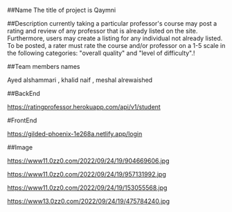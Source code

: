 
##Name
The title of project is Qaymni


##Description
currently taking a particular professor's course may post a rating and review of any professor that is already listed on the site. Furthermore, users may create a listing for any individual not already listed. To be posted, a rater must rate the course and/or professor on a 1-5 scale in the following categories: "overall quality" and "level of difficulty".!

##Team members names

Ayed alshammari , khalid naif , meshal alrewaished

##BackEnd 

https://ratingprofessor.herokuapp.com/api/v1/student

#FrontEnd

https://gilded-phoenix-1e268a.netlify.app/login 

##Image

https://www11.0zz0.com/2022/09/24/19/904669606.jpg 

https://www11.0zz0.com/2022/09/24/19/957131992.jpg 

https://www11.0zz0.com/2022/09/24/19/153055568.jpg 

https://www13.0zz0.com/2022/09/24/19/475784240.jpg
